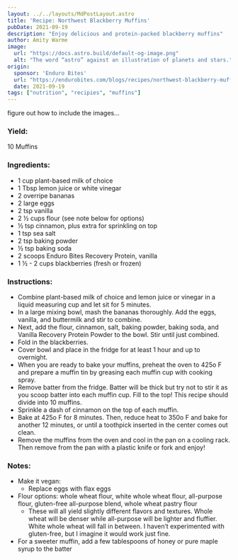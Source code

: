 ```yaml
---
layout: ../../layouts/MdPostLayout.astro
title: 'Recipe: Northwest Blackberry Muffins'
pubDate: 2021-09-19
description: "Enjoy delicious and protein-packed blackberry muffins"
author: Amity Warme
image: 
  url: "https://docs.astro.build/default-og-image.png"
  alt: "The word “astro” against an illustration of planets and stars."
origin: 
  sponsor: 'Enduro Bites'
  url: "https://endurobites.com/blogs/recipes/northwest-blackberry-muffins"
  date: 2021-09-19
tags: ["nutrition", "recipies", "muffins"]
---
```

figure out how to include the images...

### Yield: 
10 Muffins

### Ingredients:

  * 1 cup plant-based milk of choice
  * 1 Tbsp lemon juice or white vinegar
  * 2 overripe bananas
  * 2 large eggs
  * 2 tsp vanilla
  * 2 ½ cups flour (see note below for options)
  * ½ tsp cinnamon, plus extra for sprinkling on top
  * 1 tsp sea salt
  * 2 tsp baking powder
  * ½ tsp baking soda
  * 2 scoops Enduro Bites Recovery Protein, vanilla
  * 1 ½ - 2 cups blackberries (fresh or frozen)

### Instructions:

  * Combine plant-based milk of choice and lemon juice or vinegar in a liquid measuring cup and let sit for 5 minutes. 
  * In a large mixing bowl, mash the bananas thoroughly. Add the eggs, vanilla, and buttermilk and stir to combine. 
  * Next, add the flour, cinnamon, salt, baking powder, baking soda, and Vanilla Recovery Protein Powder to the bowl. Stir until just combined. 
  * Fold in the blackberries.
  * Cover bowl and place in the fridge for at least 1 hour and up to overnight. 
  * When you are ready to bake your muffins, preheat the oven to 425o F and prepare a muffin tin by greasing each muffin cup with cooking spray.
  * Remove batter from the fridge. Batter will be thick but try not to stir it as you scoop batter into each muffin cup. Fill to the top! This recipe should divide into 10 muffins.
  * Sprinkle a dash of cinnamon on the top of each muffin.
  * Bake at 425o F for 8 minutes. Then, reduce heat to 350o F and bake for another 12 minutes, or until a toothpick inserted in the center comes out clean.
  * Remove the muffins from the oven and cool in the pan on a cooling rack. Then remove from the pan with a plastic knife or fork and enjoy!

### Notes:

  * Make it vegan: 
    - Replace eggs with flax eggs
  * Flour options: whole wheat flour, white whole wheat flour, all-purpose flour, gluten-free all-purpose blend, whole wheat pastry flour
    - These will all yield slightly different flavors and textures. Whole wheat will be denser while all-purpose will be lighter and fluffier. White whole wheat will fall in between. I haven’t experimented with gluten-free, but I imagine it would work just fine.
  * For a sweeter muffin, add a few tablespoons of honey or pure maple syrup to the batter

